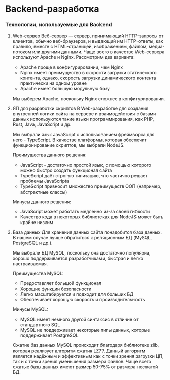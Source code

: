 # Backend-разработка

### Технологии, используемые для Backend

1) Web-сервер
   Веб-сервер — сервер, принимающий HTTP-запросы от клиентов, обычно веб-браузеров, и выдающий им HTTP-ответы, как правило, вместе с HTML-страницей, изображением, файлом, медиа-потоком или другими данными. Чаще всего в качестве Web-сервера используют Apache и Nginx.
   Рассмотрим два варианта:
   - Apache проще в конфигурировании, чем Nginx
   - Nginx имеет преимущество в скорости загрузки статического контента, однако, скорость загрузки динамического контента практически на одном уровне
   - Apache имеет большую модульную базу

   Мы выберем Apache, поскольку Nginx сложнее в конфигурировании.

2) ЯП для разработки скриптов
   В Web-разработке для создания внутренней логики сайта на сервере и взаимодействия с базами данных используются такие языки программирования, как PHP, Rust, Java, JavaScript и др.

   Мы выбрали язык JavaScript с использованием фреймворка для него - TypeScript. В качестве платформы, которая обеспечит функционирование скриптов, мы выбрали NodeJS.

   Преимущества данного решения:
   - JavaScript - достаточно простой язык, с помощью которого можно быстро создать функционал сайта
   - TypeScript даёт строгую типизацию, что частично решает проблемы JavaScriptа
   - TypeScript привносит множество преимуществ ООП (например, абстрактные классы)
  
   Минусы данного решения:
   - JavaScript может работать медленно из-за своей гибкости
   - Качество кода в некоторых библиотеках для NodeJS может быть крайне низким

3) База данных
   Для хранения данных сайта понадобится база данных. В нашем случае лучше обратиться к реляционным БД (MySQL, PostgreSQL и др.).

   Мы выбрали БД MySQL, поскольку она достаточно популярна, хорошо поддерживается разработчиками, быстрая и легко настраиваемая.

   Преимущества MySQL:
   - Предоставляет большой функционал
   - Хорошие функции безопасности
   - Легко масштабируется и подходит для больших БД
   - Обеспечивает хорошую скорость и производительность
  
   Минусы MySQL:
   - MySQL имеет немного другой синтаксис в отличие от стандартного SQL
   - MySQL не поддерживает некоторые типы данных, которые поддерживает PostgreSQL

   Сжатие баз данных MySQL происходит благодаря библиотеке zlib, которая реализует алгоритм сжатия LZ77. Данный алгоритм является надёжным и эффективным как с точки зрения загрузки ЦП, так и с точки зрения уменьшения размера файлов. Чаще всего сжатые базы данных имеют размер 50-75% от размера несжатой БД.
